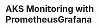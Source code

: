 # AKS Monitoring with PrometheusGrafana                                                                                                                                                                                                                               
